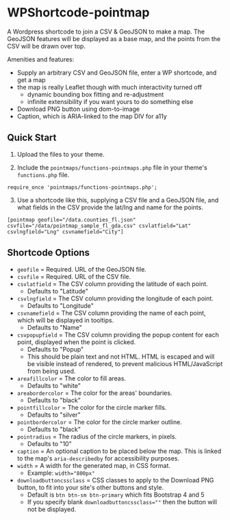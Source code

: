 # WPShortcode-pointmap

A Wordpress shortcode to join a CSV & GeoJSON to make a map. The GeoJSON features will be displayed as a base map, and the points from the CSV will be drawn over top.

Amenities and features:
- Supply an arbitrary CSV and GeoJSON file, enter a WP shortcode, and get a map
- the map is really Leaflet though with much interactivity turned off
  - dynamic bounding box fitting and re-adjustment
  - infinite extensibility if you want yours to do something else
- Download PNG button using dom-to-image
- Caption, which is ARIA-linked to the map DIV for a11y


## Quick Start

1. Upload the files to your theme.

2. Include the `pointmaps/functions-pointmaps.php` file in your theme's `functions.php` file.

```
require_once 'pointmaps/functions-pointmaps.php';
```

3. Use a shortcode like this, supplying a CSV file and a GeoJSON file, and what fields in the CSV provide the lat/lng and name for the points.

```
[pointmap geofile="/data.counties_fl.json" csvfile="/data/pointmap_sample_fl_gda.csv" csvlatfield="Lat" csvlngfield="Lng" csvnamefield="City"]
```

## Shortcode Options

* `geofile` = Required. URL of the GeoJSON file.
* `csvfile` = Required. URL of the CSV file.
* `csvlatfield` = The CSV column providing the latitude of each point.
  * Defaults to "Latitude"
* `csvlngfield` = The CSV column providing the longitude of each point.
  * Defaults to "Longitude"
* `csvnamefield` = The CSV column providing the name of each point, which will be displayed in tooltips.
  * Defaults to "Name"
* `csvpopupfield` = The CSV column providing the popup content for each point, displayed when the point is clicked.
  * Defaults to "Popup"
  * This should be plain text and not HTML. HTML is escaped and will be visible instead of rendered, to prevent malicious HTML/JavaScript from being used.
* `areafillcolor` = The color to fill areas.
  * Defaults to "white"
* `areabordercolor` = The color for the areas' boundaries.
  * Defaults to "black"
* `pointfillcolor` = The color for the circle marker fills.
  * Defaults to "silver"
* `pointbordercolor` = The color for the circle marker outline.
  * Defaults to "black"
* `pointradius` = The radius of the circle markers, in pixels.
  * Defaults to "10"
* `caption` = An optional caption to be placed below the map. This is linked to the map's `aria-describedby` for accessibility purposes.
* `width` = A width for the generated map, in CSS format.
  * Example: `width="800px"`
* `downloadbuttoncssclass` = CSS classes to apply to the Download PNG button, to fit into your site's other buttons and style.
  * Default is `btn btn-sm btn-primary` which fits Bootstrap 4 and 5
  * If you specify blank `downloadbuttoncssclass=""` then the button will not be displayed.
